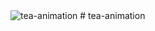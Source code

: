 <img scr="https://i.pinimg.com/originals/3e/cc/37/3ecc37ab2e21146c41c197ba8444fe57.gif" alt=tea-animation >
# tea-animation
